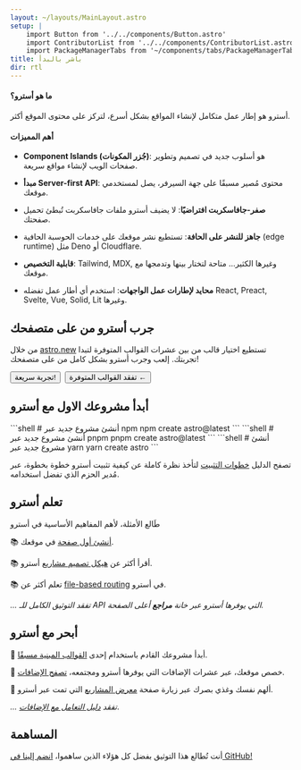 ```yaml
---
layout: ~/layouts/MainLayout.astro
setup: |
    import Button from '../../components/Button.astro'
    import ContributorList from '../../components/ContributorList.astro'
    import PackageManagerTabs from '~/components/tabs/PackageManagerTabs.astro'
title: باشر بالبدأ
dir: rtl
---
```

#### ما هو أسترو؟

أسترو هو إطار عمل متكامل لإنشاء المواقع بشكل أسرع، لتركز على محتوى الموقع أكثر.

#### أهم المميزات

* **Component Islands (جُزر المكونات)**: هو أسلوب جديد في تصميم وتطوير صفحات الويب لإنشاء مواقع سريعة.

* **مبدأ Server-first API**: محتوى مُصير مسبقًا على جهة السيرفر، يصل لمستخدمي موقعك.

* **صفر-جافاسكربت افتراضيًا**: لا يضيف أسترو ملفات جافاسكربت تُبطئ تحميل صفحتك.

* **جاهز للنشر على الحافة**: تستطيع نشر موقعك على خدمات الحوسبة الحافية (edge runtime) مثل Deno أو Cloudflare.

* **قابلية التخصيص**: Tailwind, MDX, وغيرها الكثير... متاحة لتختار بينها وتدمجها مع موقعك.

* **محايد لإطارات عمل الواجهات**: استخدم أي أطار عمل تفضله React, Preact, Svelte, Vue, Solid, Lit وغيرها.

## جرب أسترو من على متصفحك

من خلال [astro.new](https://astro.new/) تستطيع اختيار قالب من بين عشرات القوالب المتوفرة لتبدا تجربتك. إلعب وجرب أسترو بشكل كامل من على متصفحك!

<div style="display: flex; flex-wrap: wrap; gap: 0.5rem;">
    <Button href="https://astro.new/basics?on=stackblitz">تجربة سريعة!</Button>
    <Button variant="outline" href="https://astro.new/">تفقد القوالب المتوفرة ←</Button>
</div>

## أبدأ مشروعك الاول مع أسترو

<PackageManagerTabs>
  <Fragment slot="npm">
  ```shell
  # أنشئ مشروع جديد عبر npm
  npm create astro@latest
  ```
  </Fragment>
  <Fragment slot="pnpm">
  ```shell
  # أنشئ مشروع جديد عبر pnpm
  pnpm create astro@latest
  ```
  </Fragment>
  <Fragment slot="yarn">
  ```shell
  # أنشئ مشروع جديد عبر yarn
  yarn create astro
  ```
  </Fragment>
</PackageManagerTabs>

تصفح الدليل [خطوات التثبيت](/en/install/auto/) لتأخذ نظرة كاملة عن كيفية تثبيت أسترو خطوة بخطوة، عبر مُدير الحزم الذي تفضل استخدامه.


## تعلم أسترو

طَالع الأمثلة، لأهم المفاهيم الأساسية في أسترو

📚 [أنشئ أول صفحة](/en/core-concepts/astro-pages/) في موقعك.

📚 أقرأ أكثر عن [هيكل تصميم مشاريع](/en/core-concepts/project-structure/) أسترو.

📚 تعلم أكثر عن [file-based routing](/en/core-concepts/routing/) في أسترو.

*... تفقد التوثيق الكامل للـ API التي يوفرها أسترو عبر خانة  **مراجع** أعلى الصفحة.*

## أبحر مع أسترو

🧰 أبدأ مشروعك القادم باستخدام إحدى [القوالب المبنية مسبقًا](https://astro.build/themes/).

🧰 
خصص موقعك، عبر عشرات الإضافات التي يوفرها أسترو ومجتمعه، [تصفح الإضافات](https://astro.build/integrations/).

🧰 ألهم نفسك وغذي بصرك عبر زيارة صفحة [معرض المشاريع](https://astro.build/showcase/) التي تمت عبر أسترو.

*... تفقد [دليل التعامل مع الإضافات](/en/guides/integrations-guide/)*.


## المساهمة

أنت تُطالع هذا التوثيق بفضل كل هؤلاء الذين ساهموا، [انضم إلينا في GitHub!](https://github.com/withastro/docs)

<ContributorList githubRepo="withastro/docs" />
